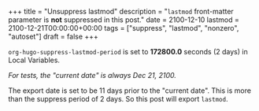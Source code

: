 +++
title = "Unsuppress lastmod"
description = "`lastmod` front-matter parameter is **not** suppressed in this post."
date = 2100-12-10
lastmod = 2100-12-21T00:00:00+00:00
tags = ["suppress", "lastmod", "nonzero", "autoset"]
draft = false
+++

`org-hugo-suppress-lastmod-period` is set to **172800.0** seconds (2
days) in Local Variables.

_For tests, the "current date" is always Dec 21, 2100._

The export date is set to be 11 days prior to the "current date". This
is more than the suppress period of 2 days. So this post will export
`lastmod`.
